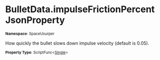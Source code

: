 # BulletData.impulseFrictionPercent JsonProperty

<small>**Namespace**: SpaceUsurper</small>

How quickly the bullet slows down impulse velocity (default is 0.05).

<small>**Property Type**: ScriptFunc&lt;[Single](https://docs.microsoft.com/en-us/dotnet/api/system.single?view=netframework-4.5)&gt;</small>

